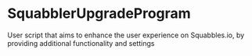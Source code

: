 # SquabblerUpgradeProgram
User script that aims to enhance the user experience on Squabbles.io, by providing additional functionality and settings 
